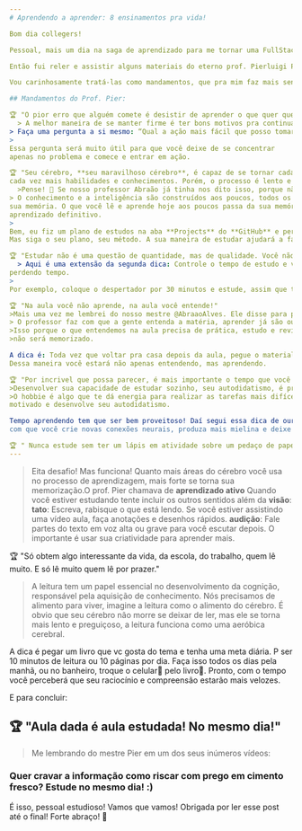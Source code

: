 ```yaml
---
# Aprendendo a aprender: 8 ensinamentos pra vida!

Bom dia collegers!

Pessoal, mais um dia na saga de aprendizado para me tornar uma FullStack profissa 👌!

Então fui reler e assistir alguns materiais do eterno prof. Pierluigi Piazzi e imediatamente pensei em compartilhar com vocês as suas 8 frases mais marcantes para aprender com inteligência.

Vou carinhosamente tratá-las como mandamentos, que pra mim faz mais sentido! 🥰

## Mandamentos do Prof. Pier:

🏆 "O pior erro que alguém comete é desistir de aprender o que quer que seja apenas porque encontrou uma dificuldade"
  > A melhor maneira de se manter firme é ter bons motivos pra continuar e metas claras, bem definidas!
> Faça uma pergunta a si mesmo: “Qual a ação mais fácil que posso tomar para começar a conquistar esse desafio?”
> 
Essa pergunta será muito útil para que você deixe de se concentrar
apenas no problema e comece e entrar em ação.

🏆 "Seu cérebro, **seu maravilhoso cérebro**, é capaz de se tornar cada vez mais inteligente, desenvolvendo 
cada vez mais habilidades e conhecimentos. Porém, o processo é lento e nada no mundo pode acelerá-lo." 
  >Pense! 🤔 Se nosso professor Abraão já tinha nos dito isso, porque não aceitar e assumir de uma vez, né não? 😄
> O conhecimento e a inteligência são construídos aos poucos, todos os dias. É preciso tempo para que as informações se consolidem em
sua memória. O que você lê e aprende hoje aos poucos passa da sua memória de curto prazo para a memória de longo prazo e com isso se torna um
aprendizado definitivo.
>
Bem, eu fiz um plano de estudos na aba **Projects** do **GitHub** e percebi que está me ajudando muito no que diz respeito ao foco nas disciplinas que devo estudar.
Mas siga o seu plano, seu método. A sua maneira de estudar ajudará a fazer a diferença e aumentará a força de vontade.

🏆 "Estudar não é uma questão de quantidade, mas de qualidade. Você não deve estudar mais, deve estudar melhor."
  > Aqui é uma extensão da segunda dica: Controle o tempo de estudo e verifique sua concentração. Evite distrações num determinado espaço de tempo, dedicado à estudar. Se você fizer isso constantemente irá descobrir se está aprendendo melhor ou
perdendo tempo.
> 
Por exemplo, coloque o despertador por 30 minutos e estude, assim que terminar avalie sua aprendizagem. Com a prática você passará horas estudando concentrado.

🏆 "Na aula você não aprende, na aula você entende!"
>Mais uma vez me lembrei do nosso mestre @AbraaoAlves. Ele disse para praticarmos, estudarmos em casa e levarmos as duvidas para serem tiradas no dia da aula. 🙂.
> O professor faz com que a gente entenda a matéria, aprender já são outros quinhentos! 😏
>Isso porque o que entendemos na aula precisa de prática, estudo e revisão! Senão o cérebro descartará como se fosse mais um conhecimento trivial do dia a dia,
>não será memorizado.

A dica é: Toda vez que voltar pra casa depois da aula, pegue o material e revise, escreva, releia antes de dormir. Ajuda colocar em prática através de atividades e exercícios.
Dessa maneira você estará não apenas entendendo, mas aprendendo.

🏆 "Por incrivel que possa parecer, é mais importante o tempo que você passa estudando sozinho do que aquele que passa assitindo às aulas"
>Desenvolver sua capacidade de estudar sozinho, seu autodidatismo, é primordial! E para desenvolver o autodidatismo inteligente aconselha um *hobbie*.
>O hobbie é algo que te dá energia para realizar as tarefas mais difíceis e rotineiras como trabalhar. Quando você tem um hobbie como desenhar, jardinagem, marcenaria, tocar violão, etc. Você alivia sua mente, se torna mais
motivado e desenvolve seu autodidatismo.

Tempo aprendendo tem que ser bem proveitoso! Daí segui essa dica de ouro transformando esse blog em um hobbie. Proximos posts serão também sobre o que eu estudei no dia. Juntando a fome com a vontade de comer! 👍 Mas além disso darei continuidade às aulas de violão e beach tennis. Como disseram: "Um hobbie faz
com que você crie novas conexões neurais, produza mais mielina e deixe seu cérebro mais preparado para estudar." 

🏆 " Nunca estude sem ter um lápis em atividade sobre um pedaço de papel
---
```

>Eita desafio! Mas funciona! Quanto mais áreas do cérebro você usa no processo de aprendizagem, mais forte se torna sua memorização.O prof. Pier chamava de **aprendizado ativo**
Quando você estiver estudando tente incluir os outros sentidos além da **visão**:
>**tato**: Escreva, rabisque o que está lendo. Se você estiver assistindo uma vídeo aula, faça anotações e desenhos rápidos.
>**audição**: Fale partes do texto em voz alta ou grave para você escutar depois.
O importante é usar sua criatividade para aprender mais.


🏆 "Só obtem algo interessante da vida, da escola, do trabalho, quem lê muito. E só lê muito quem lê por prazer."
 > A leitura tem um papel essencial no desenvolvimento da cognição, responsável pela aquisição de conhecimento. Nós precisamos de alimento para viver, imagine a leitura como o alimento do cérebro. É obvio que seu cérebro não morre se deixar de ler, mas ele se torna mais
lento e preguiçoso, a leitura funciona como uma aeróbica cerebral.

A dica é pegar um livro que vc gosta do tema e tenha uma meta diária. P ser 10 minutos de leitura ou 10 páginas por dia. Faça isso todos os dias pela
manhã, ou no banheiro, troque o celular📱 pelo livro📖. Pronto, com o tempo você perceberá que seu raciocínio e compreensão estarão mais velozes.

E para concluir:

🏆 "Aula dada é aula estudada! No mesmo dia!"
---
> Me lembrando do mestre Pier em um dos seus inúmeros vídeos: 
### Quer cravar a informação como riscar com prego em cimento fresco? Estude no mesmo dia! :)

É isso, pessoal estudioso! Vamos que vamos! Obrigada por ler esse post até o final! Forte abraço! 🤗

